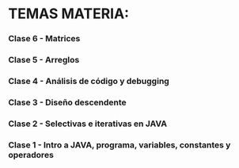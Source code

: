 # TEMAS MATERIA:
### Clase 6 - Matrices

### Clase 5 - Arreglos

### Clase 4 - Análisis de código y debugging

### Clase 3 - Diseño descendente

### Clase 2 - Selectivas e iterativas en JAVA

### Clase 1 -  Intro a JAVA, programa, variables, constantes y operadores


